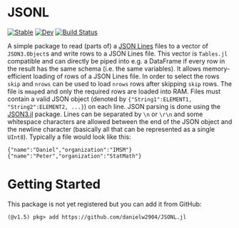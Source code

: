 # JSONL

[![Stable](https://img.shields.io/badge/docs-stable-blue.svg)](https://danielw2904.github.io/JSONL.jl/stable)
[![Dev](https://img.shields.io/badge/docs-dev-blue.svg)](https://danielw2904.github.io/JSONL.jl/dev)
[![Build Status](https://github.com/danielw2904/JSONL.jl/workflows/CI/badge.svg)](https://github.com/danielw2904/JSONL.jl/actions)

A simple package to read (parts of) a [JSON Lines](http://jsonlines.org/) files to a vector of `JSON3.Object`s and write rows to a JSON Lines file. This vector is `Tables.jl` compatible and can directly be piped into e.g. a DataFrame if every row in the result has the same schema (i.e. the same variables). It allows memory-efficient loading of rows of a JSON Lines file. In order to select the rows `skip` and `nrows` can be used to load `nrows` rows after skipping `skip` rows. The file is `mmap`ed and only the required rows are loaded into RAM. Files must contain a valid JSON object (denoted by `{"String1":ELEMENT1, "String2":ELEMENT2, ...}`) on each line. JSON parsing is done using the [JSON3.jl](https://github.com/quinnj/JSON3.jl) package. Lines can be separated by `\n` or `\r\n` and some whitespace characters are allowed between the end of the JSON object and the newline character (basically all that can be represented as a single `UInt8`). Typically a file would look like this:


```
{"name":"Daniel","organization":"IMSM"}
{"name":"Peter","organization":"StatMath"}
```

# Getting Started

This package is not yet registered but you can add it from GitHub:

```julia-repl
(@v1.5) pkg> add https://github.com/danielw2904/JSONL.jl
```